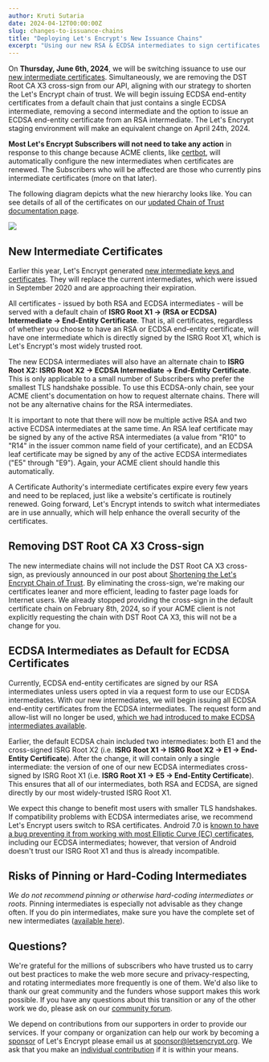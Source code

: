 ```yaml
---
author: Kruti Sutaria
date: 2024-04-12T00:00:00Z
slug: changes-to-issuance-chains
title: "Deploying Let's Encrypt's New Issuance Chains"
excerpt: "Using our new RSA & ECDSA intermediates to sign certificates starting June 6th."
---
```


On **Thursday, June 6th, 2024**, we will be switching issuance to use our [new intermediate certificates](https://letsencrypt.org/2024/03/19/new-intermediate-certificates). Simultaneously, we are removing the DST Root CA X3 cross-sign from our API, aligning with our strategy to shorten the Let's Encrypt chain of trust. We will begin issuing ECDSA end-entity certificates from a default chain that just contains a single ECDSA intermediate, removing a second intermediate and the option to issue an ECDSA end-entity certificate from an RSA intermediate. The Let's Encrypt staging environment will make an equivalent change on April 24th, 2024.

**Most Let's Encrypt Subscribers  will not need to take any action** in response to this change because ACME clients, like [certbot](https://certbot.eff.org/), will automatically configure the new intermediates when certificates are renewed. The Subscribers who will be affected are those who currently pins intermediate certificates (more on that later).

The following diagram depicts what the new hierarchy looks like. You can see details of all of the certificates on our [updated Chain of Trust documentation page](https://letsencrypt.org/certificates/).

![](/images/blog/ChainofTrust2024CeremonyBlogPost.png)

## New Intermediate Certificates

Earlier this year, Let's Encrypt generated [new intermediate keys and certificates](https://letsencrypt.org/2024/03/19/new-intermediate-certificates). They will replace the current intermediates, which were issued in September 2020 and are approaching their expiration.

All certificates - issued by both RSA and ECDSA intermediates - will be served with a default chain of **ISRG Root X1 → (RSA or ECDSA) Intermediate → End-Entity Certificate**. That is, all certificates, regardless of whether you choose to have an RSA or ECDSA end-entity certificate, will have one intermediate which is directly signed by the ISRG Root X1, which is Let's Encrypt's most widely trusted root.

The new ECDSA intermediates will also have an alternate chain to **ISRG Root X2: ISRG Root X2 → ECDSA Intermediate → End-Entity Certificate**. This is only applicable to a small number of Subscribers who prefer the smallest TLS handshake possible. To use this ECDSA-only chain, see your ACME client's documentation on how to request alternate chains. There will not be any alternative chains for the RSA intermediates.

It is important to note that there will now be multiple active RSA and two active ECDSA intermediates at the same time. An RSA leaf certificate may be signed by any of the active RSA intermediates (a value from "R10" to "R14" in the issuer common name field of your certificate), and an ECDSA leaf certificate may be signed by any of the active ECDSA intermediates ("E5" through "E9"). Again, your ACME client should handle this automatically.

A Certificate Authority's intermediate certificates expire every few years and need to be replaced, just like a website's certificate is routinely renewed. Going forward, Let's Encrypt intends to switch what intermediates are in use annually, which will help enhance the overall security of the certificates.

## Removing DST Root CA X3 Cross-sign

The new intermediate chains will not include the DST Root CA X3 cross-sign, as previously announced in our post about [Shortening the Let's Encrypt Chain of Trust](https://letsencrypt.org/2023/07/10/cross-sign-expiration.html). By eliminating the cross-sign, we're making our certificates leaner and more efficient, leading to faster page loads for Internet users. We already stopped providing the cross-sign in the default certificate chain on February 8th, 2024, so if your ACME client is not explicitly requesting the chain with DST Root CA X3, this will not be a change for you.

## ECDSA Intermediates as Default for ECDSA Certificates

Currently, ECDSA end-entity certificates are signed by our RSA intermediates unless users opted in via a request form to use our ECDSA intermediates. With our new intermediates, we will begin issuing all ECDSA end-entity certificates from the ECDSA intermediates. The request form and allow-list will no longer be used, [which we had introduced to make ECDSA intermediates available](https://community.letsencrypt.org/t/ecdsa-availability-in-production-environment/150679).

Earlier, the default ECDSA chain included two intermediates: both E1 and the cross-signed ISRG Root X2 (i.e. **ISRG Root X1 → ISRG Root X2 → E1 → End-Entity Certificate**). After the change, it will contain only a single intermediate: the version of one of our new ECDSA intermediates cross-signed by ISRG Root X1 (i.e. **ISRG Root X1 → E5 → End-Entity Certificate**). This ensures that all of our intermediates, both RSA and ECDSA, are signed directly by our most widely-trusted ISRG Root X1.

We expect this change to benefit most users with smaller TLS handshakes. If compatibility problems with ECDSA intermediates arise, we recommend Let's Encrypt users switch to RSA certificates. Android 7.0 is [known to have a bug preventing it from working with most Elliptic Curve (EC) certificates](https://issuetracker.google.com/issues/37122132), including our ECDSA intermediates; however, that version of Android doesn't trust our ISRG Root X1 and thus is already incompatible.

## Risks of Pinning or Hard-Coding Intermediates

*We do not recommend pinning or otherwise hard-coding intermediates or roots.* Pinning intermediates is especially not advisable as they change often. If you do pin intermediates, make sure you have the complete set of new intermediates ([available here](https://letsencrypt.org/certificates/)).

## Questions?

We're grateful for the millions of subscribers who have trusted us to carry out best practices to make the web more secure and privacy-respecting, and rotating intermediates more frequently is one of them. We'd also like to thank our great community and the funders whose support makes this work possible. If you have any questions about this transition or any of the other work we do, please ask on our [community forum](https://community.letsencrypt.org/).

We depend on contributions from our supporters in order to provide our services. If your company or organization can help our work by becoming a [sponsor](https://www.abetterinternet.org/sponsor/) of Let's Encrypt please email us at sponsor@letsencrypt.org. We ask that you make an [individual contribution](https://letsencrypt.org/donate/) if it is within your means.